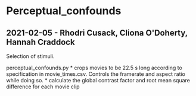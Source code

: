 # Perceptual_confounds

## 2021-02-05 - Rhodri Cusack, Cliona O'Doherty, Hannah Craddock
Selection of stimuli.

perceptual_confounds.py
    * crops movies to be 22.5 s long according to specification in movie_times.csv. Controls the framerate and aspect ratio while doing so.
    * calculate the global contrast factor and root mean square difference for each movie clip
